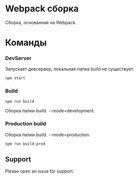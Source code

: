 # Webpack сборка

Сборка, основанная на Webpack.

# Команды

### DevServer

Запускает девсервер, локальная папка build не существует.
```sh
npm start
```

### Build

```sh
npm run build
```

Сборка папки build. --mode=development.

### Production build

Сборка папки build. --mode=production.

```sh
npm run build:prod
```

## Support

Please open an issue for support.
